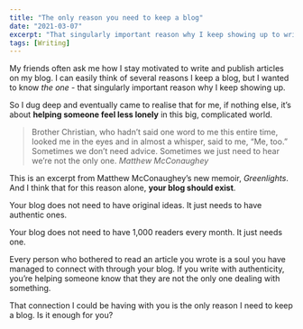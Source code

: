 ```yaml
---
title: "The only reason you need to keep a blog"
date: "2021-03-07"
excerpt: "That singularly important reason why I keep showing up to write and publish articles is simple."
tags: [Writing]
---
```


My friends often ask me how I stay motivated to write and publish articles on my blog. I can easily think of several reasons I keep a blog, but I wanted to know *the one* - that singularly important reason why I keep showing up.

 So I dug deep and eventually came to realise that for me, if nothing else, it’s about **helping someone feel less lonely** in this big, complicated world.

> Brother Christian, who hadn’t said one word to me this entire time, looked me in the eyes and in almost a whisper, said to me, “Me, too.” Sometimes we don’t need advice. Sometimes we just need to hear we’re not the only one.
> *Matthew McConaughey*

This is an excerpt from Matthew McConaughey’s new memoir, *Greenlights*. And I think that for this reason alone, **your blog should exist**.

Your blog does not need to have original ideas. It just needs to have authentic ones.

Your blog does not need to have 1,000 readers every month. It just needs one.

Every person who bothered to read an article you wrote is a soul you have managed to connect with through your blog. If you write with authenticity, you’re helping someone know that they are not the only one dealing with something.

That connection I could be having with you is the only reason I need to keep a blog. Is it enough for you?
